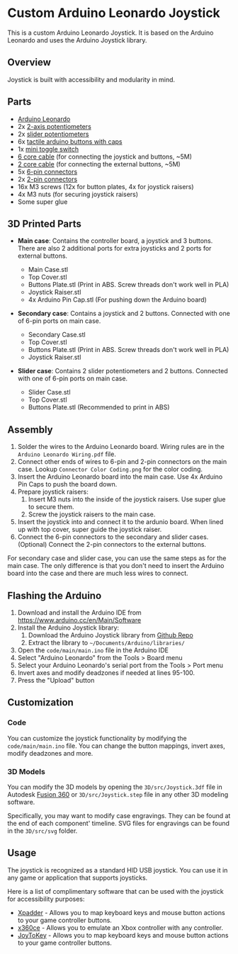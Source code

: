 # Custom Arduino Leonardo Joystick
This is a custom Arduino Leonardo Joystick. It is based on the Arduino Leonardo and uses the Arduino Joystick library.

## Overview
Joystick is built with accessibility and modularity in mind.

## Parts
- [Arduino Leonardo](https://store.arduino.cc/products/arduino-leonardo-without-headers)
- 2x [2-axis potentiometers](https://www.aliexpress.com/item/1005005203342038.html)
- 2x [slider potentiometers](https://www.aliexpress.com/item/1005005434366252.html)
- 6x [tactile arduino buttons with caps](https://www.aliexpress.com/item/1005005708818336.html)
- 1x [mini toggle switch](https://www.aliexpress.com/item/1005004692981776.html)
- [6 core cable](https://www.aliexpress.com/item/4000570401041.html) (for connecting the joystick and buttons, ~5M)
- [2 core cable](https://www.aliexpress.com/item/4000570401041.html) (for connecting the external buttons, ~5M)
- 5x [6-pin connectors](https://www.aliexpress.com/item/1005004615687476.html)
- 2x [2-pin connectors](https://www.aliexpress.com/item/1005004615687476.html)
- 16x M3 screws (12x for button plates, 4x for joystick raisers)
- 4x M3 nuts (for securing joystick raisers)
- Some super glue

## 3D Printed Parts
- **Main case**: Contains the controller board, a joystick and 3 buttons. There are also 2 additional ports for extra joysticks and 2 ports for external buttons.
    * Main Case.stl
    * Top Cover.stl
    * Buttons Plate.stl (Print in ABS. Screw threads don't work well in PLA)
    * Joystick Raiser.stl
    * 4x Arduino Pin Cap.stl (For pushing down the Arduino board)

- **Secondary case**: Contains a joystick and 2 buttons. Connected with one of 6-pin ports on main case.
    * Secondary Case.stl
    * Top Cover.stl
    * Buttons Plate.stl (Print in ABS. Screw threads don't work well in PLA)
    * Joystick Raiser.stl

- **Slider case**: Contains 2 slider potentiometers and 2 buttons. Connected with one of 6-pin ports on main case.
    * Slider Case.stl
    * Top Cover.stl
    * Buttons Plate.stl (Recommended to print in ABS)

## Assembly
1. Solder the wires to the Arduino Leonardo board. Wiring rules are in the `Arduino Leonardo Wiring.pdf` file.
2. Connect other ends of wires to 6-pin and 2-pin connectors on the main case. Lookup `Connector Color Coding.png` for the color coding.
3. Insert the Arduino Leonardo board into the main case. Use 4x Arduino Pin Caps to push the board down.
4. Prepare joystick raisers:
    1. Insert M3 nuts into the inside of the joystick raisers. Use super glue to secure them.
    2. Screw the joystick raisers to the main case.
5. Insert the joystick into and connect it to the ardunio board. When lined up with top cover, super guide the joystick raiser.
6. Connect the 6-pin connectors to the secondary and slider cases. (Optional) Connect the 2-pin connectors to the external buttons.

For secondary case and slider case, you can use the same steps as for the main case. The only difference is that you don't need to insert the Arduino board into the case and there are much less wires to connect.

## Flashing the Arduino
1. Download and install the Arduino IDE from https://www.arduino.cc/en/Main/Software
2. Install the Arduino Joystick library:
    1. Download the Arduino Joystick library from [Github Repo](https://github.com/MHeironimus/ArduinoJoystickLibrary/releases/)
    2. Extract the library to `~/Documents/Arduino/libraries/`
3. Open the `code/main/main.ino` file in the Arduino IDE
4. Select "Arduino Leonardo" from the Tools > Board menu
5. Select your Arduino Leonardo's serial port from the Tools > Port menu
6. Invert axes and modify deadzones if needed at lines 95-100.
7. Press the "Upload" button

## Customization
### Code
You can customize the joystick functionality by modifying the `code/main/main.ino` file. You can change the button mappings, invert axes, modify deadzones and more.

### 3D Models
You can modify the 3D models by opening the `3D/src/Joystick.3df` file in Autodesk [Fusion 360](https://www.autodesk.com/products/fusion-360/overview) or `3D/src/Joystick.step` file in any other 3D modeling software.

Specifically, you may want to modify case engravings. They can be found at the end of each component' timeline. SVG files for engravings can be found in the `3D/src/svg` folder.

## Usage
The joystick is recognized as a standard HID USB joystick. You can use it in any game or application that supports joysticks.

Here is a list of complimentary software that can be used with the joystick for accessibility purposes:
- [Xpadder](https://www.xpadder.com/) - Allows you to map keyboard keys and mouse button actions to your game controller buttons.
- [x360ce](https://www.x360ce.com/) - Allows you to emulate an Xbox controller with any controller.
- [JoyToKey](https://joytokey.net/en/) - Allows you to map keyboard keys and mouse button actions to your game controller buttons.
